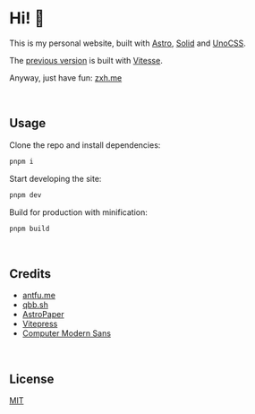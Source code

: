# Hi! 🤔

This is my personal website, built with [Astro](https://astro.build/), [Solid](https://www.solidjs.com/) and [UnoCSS](https://github.com/antfu/unocss).

The [previous version](https://github.com/Renovamen/renovamen.github.io/tree/vitesse) is built with [Vitesse](https://github.com/antfu/vitesse).

Anyway, just have fun: [zxh.me](https://zxh.me)


&nbsp;

## Usage

Clone the repo and install dependencies:

```bash
pnpm i
```

Start developing the site:

```bash
pnpm dev
```

Build for production with minification:

```bash
pnpm build
```


&nbsp;

## Credits

- [antfu.me]( https://antfu.me/)
- [qbb.sh](https://www.qbb.sh/)
- [AstroPaper](https://github.com/satnaing/astro-paper)
- [Vitepress](https://vitepress.vuejs.org/)
- [Computer Modern Sans](https://checkmyworking.com/cm-web-fonts/)


&nbsp;

## License

[MIT](LICENSE)
